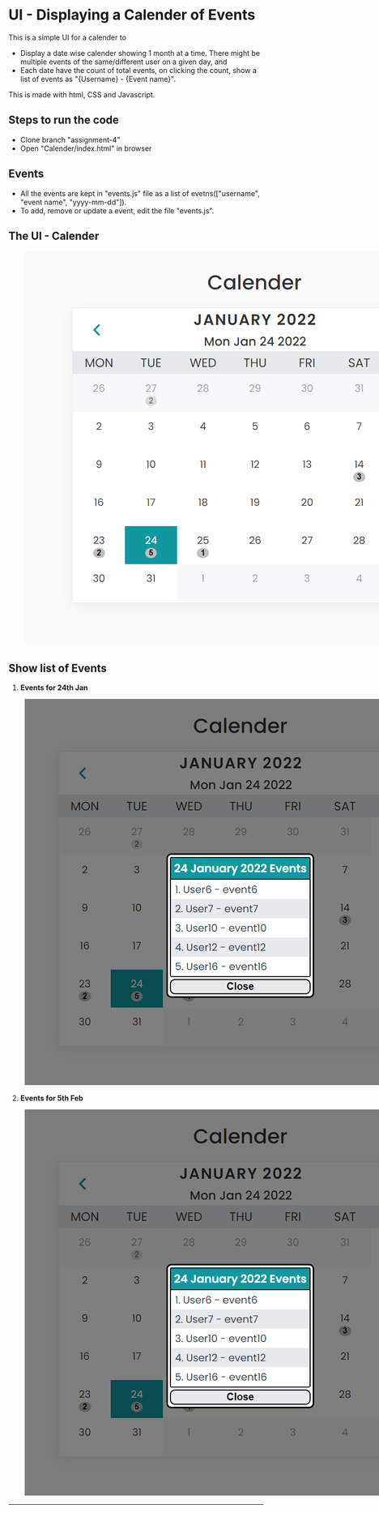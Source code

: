 # UI - Displaying a Calender of Events

This is a simple UI for a calender to

- Display a date wise calender showing 1 month at a time. There might be multiple events of the same/different user on a given day, and
- Each date have the count of total events, on clicking the count, show a list of events as "{Username} - {Event name}".

This is made with html, CSS and Javascript.

## Steps to run the code

- Clone branch "assignment-4"
- Open "Calender/index.html" in browser

## Events

- All the events are kept in "events.js" file as a list of evetns(["username", "event name", "yyyy-mm-dd"]).
- To add, remove or update a event, edit the file "events.js".

## The UI - Calender

<img src="the-UI.png" alt="The UI - Calender" style="max-width:60rem; margin-left:2rem;" >

## Show list of Events

1. **Events for 24th Jan**

<img src="events_for_24thJan.png" alt="Events for 24th Jan" style="max-width:60rem; margin-left:2rem;">

2. **Events for 5th Feb**

<img src="events_for_24thJan.png" alt="Events for 5th Feb" style="max-width:60rem; margin-left:2rem;">

---
